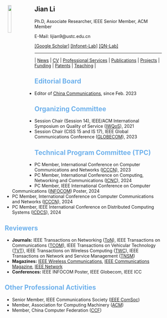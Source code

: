 <body>
  <img align="left" width="15%" height="15%" hspace = 10 src="/homepage/images/Photo-lijian.JPG"/>
    <span>
      <h2 size="8" face="" color="black">Jian Li</h2>
      <p>
        Ph.D, Associate Researcher, IEEE Senior Member, ACM Member
      </p>
      <p>
        E-Mail: lijian9@ustc.edu.cn
      </p>
      <p>
        <a href="https://scholar.google.com/citations?user=ZuP2MtEAAAAJ&hl=zh-CN">[Google Scholar]</a> <a href="http://if.ustc.edu.cn/member.php">[Infonet-Lab]</a> <a href="https://qnlab-ustc.com/">[QN-Lab]</a>
      </p>
    </span>
</body>

***

| [News](/homepage/) | [CV](/homepage/CV.html) | [Professional Services](/homepage/services.html) | [Publications](/homepage/publications.html) | [Projects](/homepage/projects.html) | [Funding](/homepage/funding.html) | [Patents](/homepage/patents.html) | [Teaching](/homepage/teaching.html) |  

## <font color=#6EB1EC>Editorial Board</font>
* Editor of [China Communications](http://www.cic-chinacommunications.cn/EN/column/column12.shtml), since Feb. 2023

## <font color=#6EB1EC>Organizing Committee</font>
* Session Chair (Session 14), IEEE/ACM International Symposium on Quality of Service ([IWQoS](https://iwqos2023.ieee-iwqos.org/)), 2021  
* Session Chair (CISS 15 and IS 17), IEEE Global Communications Conference ([GLOBECOM](https://globecom2023.ieee-globecom.org/technical-program#S1569622219)), 2023  

## <font color=#6EB1EC>Technical Program Committee (TPC)</font>
* PC Member, International Conference on Computer Communications and Networks ([ICCCN](http://www.icccn.org/index.html)), 2023  
* PC Member, International Conference on Computing, Networking and Communications ([ICNC](http://www.conf-icnc.org/2024/)), 2024  
* PC Member, IEEE International Conference on Computer Communications ([INFOCOM](https://infocom2024.ieee-infocom.org/)) Poster, 2024
* PC Member, International Conference on Computer Communications and Networks ([ICCCN](http://www.icccn.org/index.html)), 2024  
* PC Member, IEEE International Conference on Distributed Computing Systems ([ICDCS](https://icdcs2024.icdcs.org/)), 2024  

## <font color=#6EB1EC>Reviewers</font>
* **Journals:**  IEEE Transactions on Networking ([ToN](https://mc.manuscriptcentral.com/tnet-ieee)), IEEE Transactions on Communications ([TCOM](https://mc.manuscriptcentral.com/tCOM)), IEEE Transactions on Vehicular Technology ([TVT](https://mc.manuscriptcentral.com/tvt-ieee)), IEEE Transactions on Wireless Computing ([TWC](https://mc.manuscriptcentral.com/twc)), IEEE Transactions on Network and Service Management ([TNSM](https://mc.manuscriptcentral.com/tnsm))
* **Magazines:**  [IEEE Wireless Communications](https://mc.manuscriptcentral.com/ieee-wcm), [IEEE Communications Magazine](https://mc.manuscriptcentral.com/commag-ieee), [IEEE Network](https://mc.manuscriptcentral.com/network-ieee)
* **Conferences:**  IEEE INFOCOM Poster, IEEE Globecom, IEEE ICC


## <font color=#6EB1EC>Other Professional Activities</font>
* Senior Member, IEEE Communications Society ([IEEE ComSoc](https://www.comsoc.org/))
* Member, Association for Computing Machinery ([ACM](https://www.acm.org/))
* Member, China Computer Federation ([CCF](https://www.ccf.org.cn/))

